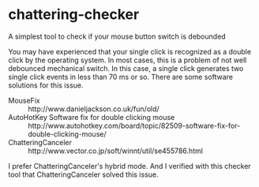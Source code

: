 # chattering-checker
A simplest tool to check if your mouse button switch is debounded

You may have experienced that your single click is recognized as a double click by the operating system.
In most cases, this is a problem of not well debounced mechanical switch.
In this case, a single click generates two single click events in less than 70 ms or so.
There are some software solutions for this issue.

<dl>
<dt>MouseFix</dt>
<dd>http://www.danieljackson.co.uk/fun/old/</dd>
<dt>AutoHotKey Software fix for double clicking mouse</dt>
<dd>http://www.autohotkey.com/board/topic/82509-software-fix-for-double-clicking-mouse/</dd>
<dt>ChatteringCanceler</dt>
<dd>http://www.vector.co.jp/soft/winnt/util/se455786.html</dd>
</dl>

I prefer ChatteringCanceler's hybrid mode.
And I verified with this checker tool that ChatteringCanceler solved this issue.
